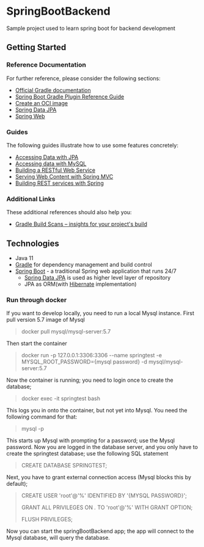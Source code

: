 # SpringBootBackend
Sample project used to learn spring boot for backend development
## Getting Started

### Reference Documentation

For further reference, please consider the following sections:

* [Official Gradle documentation](https://docs.gradle.org)
* [Spring Boot Gradle Plugin Reference Guide](https://docs.spring.io/spring-boot/docs/2.6.6/gradle-plugin/reference/html/)
* [Create an OCI image](https://docs.spring.io/spring-boot/docs/2.6.6/gradle-plugin/reference/html/#build-image)
* [Spring Data JPA](https://docs.spring.io/spring-boot/docs/2.6.6/reference/htmlsingle/#boot-features-jpa-and-spring-data)
* [Spring Web](https://docs.spring.io/spring-boot/docs/2.6.6/reference/htmlsingle/#boot-features-developing-web-applications)

### Guides

The following guides illustrate how to use some features concretely:

* [Accessing Data with JPA](https://spring.io/guides/gs/accessing-data-jpa/)
* [Accessing data with MySQL](https://spring.io/guides/gs/accessing-data-mysql/)
* [Building a RESTful Web Service](https://spring.io/guides/gs/rest-service/)
* [Serving Web Content with Spring MVC](https://spring.io/guides/gs/serving-web-content/)
* [Building REST services with Spring](https://spring.io/guides/tutorials/bookmarks/)

### Additional Links

These additional references should also help you:

* [Gradle Build Scans – insights for your project's build](https://scans.gradle.com#gradle)


 
## Technologies
* Java 11
* [Gradle](https://gradle.org/) for dependency management and build control
* [Spring Boot](https://spring.io/projects/spring-boot) - a traditional Spring web application
  that runs 24/7
    * [Spring Data JPA](https://spring.io/projects/spring-data-jpa) is used as higher level layer
      of repository
    * JPA as ORM(with [Hibernate](https://hibernate.org/) implementation)


### Run through docker
If you want to develop locally, you need to run a local Mysql instance.
First pull version 5.7 image of Mysql

> docker pull mysql/mysql-server:5.7

Then start the container

> docker run -p 127.0.0.1:3306:3306  --name springtest -e MYSQL_ROOT_PASSWORD={mysql password} -d mysql/mysql-server:5.7

Now the container is running; you need to login once to create the database;

> docker exec -it springtest bash

This logs you in onto the container, but not yet into Mysql. You need the following command for that:

> mysql -p
> 
This starts up Mysql with prompting for a password;
use the Mysql password. 
Now you are logged in the database server, and you only have to create the springtest database; 
use the following SQL statement

> CREATE DATABASE SPRINGTEST;

Next, you have to grant external connection access (Mysql blocks this by default);

> CREATE USER 'root'@'%' IDENTIFIED BY '{MYSQL PASSWORD}';
> 
> GRANT ALL PRIVILEGES ON *.* TO 'root'@'%' WITH GRANT OPTION;
> 
> FLUSH PRIVILEGES;


Now you can start the springBootBackend app; the app will connect to the Mysql database, will query the database.

